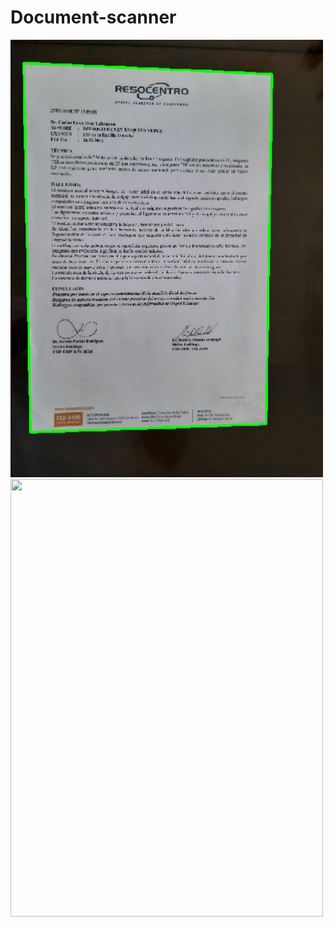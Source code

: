 # Document-scanner
<p float="left">
  
<img src="https://github.com/rodrigourquizo/Document-scanner-/blob/master/images/contours.JPG" width="500" height="700">
  
<img src="https://github.com/rodrigourquizo/Document scanner-/blob/master/images/scanned.JPG" width="500" height="700">  
</p>
